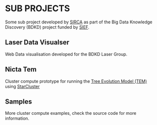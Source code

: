 # SUB PROJECTS

Some sub project developed by [SIRCA](http://www.sirca.org.au/) as part of the Big Data Knowledge Discovery (BDKD) project funded by [SIEF](http://www.sief.org.au).

## Laser Data Visualser

Web Data visualisation developed for the BDKD Laser Group.

## Nicta Tem

Cluster compute prototype for running the [Tree Evolution Model (TEM)](https://github.com/traitecoevo/plant) using [StarCluster](http://star.mit.edu/cluster/)

## Samples

More cluster compute examples, check the source code for more information.
